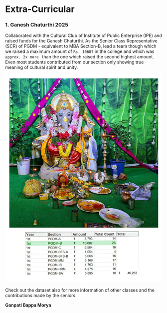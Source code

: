 # Extra-Curricular

### 1. Ganesh Chaturthi 2025
Collaborated with the Cultural Club of Institute of Public Enterprise (IPE) and raised funds for the Ganesh Chaturthi. As the Senior Class Representative (SCR) of PGDM - equivalent to MBA Section-B, lead a team though which we raised a maximum amount of <code>Rs. 10687</code> in the college and which was <code>approx. 2x more </code> than the one which raised the second highest amount. Even most students contributed from our section only showing true meaning of cultural spirit and unity.

![Screenshot](Images/Fund-Raising.jpg)

Check out the dataset also for more information of other classes and the contributions made by the seniors.

<B>Ganpati Bappa Morya</B>
